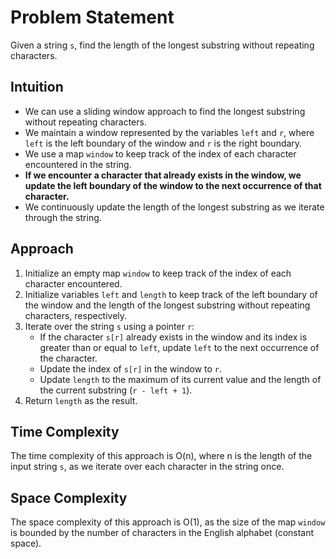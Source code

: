 # Problem Statement
Given a string `s`, find the length of the longest substring without repeating characters.

## Intuition
- We can use a sliding window approach to find the longest substring without repeating characters.
- We maintain a window represented by the variables `left` and `r`, where `left` is the left boundary of the window and `r` is the right boundary.
- We use a map `window` to keep track of the index of each character encountered in the string.
- **If we encounter a character that already exists in the window, we update the left boundary of the window to the next occurrence of that character.**
- We continuously update the length of the longest substring as we iterate through the string.

## Approach
1. Initialize an empty map `window` to keep track of the index of each character encountered.
2. Initialize variables `left` and `length` to keep track of the left boundary of the window and the length of the longest substring without repeating characters, respectively.
3. Iterate over the string `s` using a pointer `r`:
    - If the character `s[r]` already exists in the window and its index is greater than or equal to `left`, update `left` to the next occurrence of the character.
    - Update the index of `s[r]` in the window to `r`.
    - Update `length` to the maximum of its current value and the length of the current substring (`r - left + 1`).
4. Return `length` as the result.

## Time Complexity
The time complexity of this approach is O(n), where n is the length of the input string `s`, as we iterate over each character in the string once.

## Space Complexity
The space complexity of this approach is O(1), as the size of the map `window` is bounded by the number of characters in the English alphabet (constant space).
